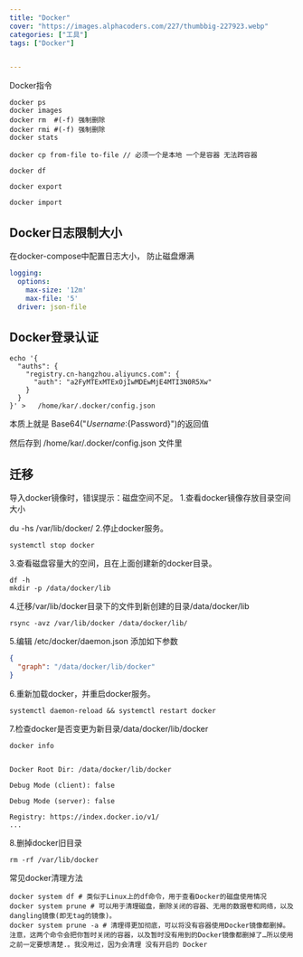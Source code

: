```yaml
---
title: "Docker"
cover: "https://images.alphacoders.com/227/thumbbig-227923.webp"
categories: ["工具"]
tags: ["Docker"]


---
```



Docker指令
```shell
docker ps 
docker images 
docker rm  #(-f) 强制删除
docker rmi #(-f) 强制删除
docker stats 

docker cp from-file to-file // 必须一个是本地 一个是容器 无法跨容器

docker df

docker export 

docker import 
```

## Docker日志限制大小
在docker-compose中配置日志大小， 防止磁盘爆满
```yaml
logging:
  options:
    max-size: '12m'
    max-file: '5'
  driver: json-file
```


## Docker登录认证
```shell
echo '{
  "auths": {
    "registry.cn-hangzhou.aliyuncs.com": {
      "auth": "a2FyMTExMTExOjIwMDEwMjE4MTI3N0R5Xw"
    }
  }
}' >   /home/kar/.docker/config.json
```

本质上就是 Base64("${Username}:${Password}")的返回值

然后存到 /home/kar/.docker/config.json 文件里


## 迁移
导入docker镜像时，错误提示：磁盘空间不足。
1.查看docker镜像存放目录空间大小

du -hs /var/lib/docker/
2.停止docker服务。
```shell
systemctl stop docker
```
3.查看磁盘容量大的空间，且在上面创建新的docker目录。
```shell
df -h
mkdir -p /data/docker/lib
```
4.迁移/var/lib/docker目录下的文件到新创建的目录/data/docker/lib
```shell
rsync -avz /var/lib/docker /data/docker/lib/
```
5.编辑 /etc/docker/daemon.json 添加如下参数
```json
{
  "graph": "/data/docker/lib/docker"
}
```
6.重新加载docker，并重启docker服务。
```shell
systemctl daemon-reload && systemctl restart docker
```
7.检查docker是否变更为新目录/data/docker/lib/docker

```shell
docker info
```
```text

Docker Root Dir: /data/docker/lib/docker

Debug Mode (client): false

Debug Mode (server): false

Registry: https://index.docker.io/v1/
...

```

8.删掉docker旧目录
```shell
rm -rf /var/lib/docker
```
常见docker清理方法
```shell
docker system df # 类似于Linux上的df命令，用于查看Docker的磁盘使用情况
docker system prune # 可以用于清理磁盘，删除关闭的容器、无用的数据卷和网络，以及dangling镜像(即无tag的镜像)。
docker system prune -a # 清理得更加彻底，可以将没有容器使用Docker镜像都删掉。注意，这两个命令会把你暂时关闭的容器，以及暂时没有用到的Docker镜像都删掉了…所以使用之前一定要想清楚.。我没用过，因为会清理 没有开启的 Docker
```
